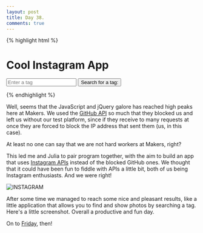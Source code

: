```yaml
---
layout: post
title: Day 38.
comments: true
---
```


{% highlight html %}

<h1>Cool Instagram App</h1>
<form id='search' method="post">
	<input type='text' id='tag' placeholder='Enter a tag'>
	<button type='submit' id='button'>Search for a tag:</button>
</form>
<div id="target"></div>

{% endhighlight %}

Well, seems that the JavaScript and jQuery galore has reached high peaks here at Makers.
We used the [GitHub API](http://federicomaffei.github.io/2014/06/25/day-37/) so much that they blocked us and left us without our test platform, since if they receive to many requests at once they are forced to block the IP address that sent them (us, in this case).

At least no one can say that we are not hard workers at Makers, right?

This led me and Julia to pair program together, with the aim to build an app that uses [Instagram APIs](http://instagram.com/developer/) instead of the blocked GitHub ones. We thought that it could have been fun to fiddle with APIs a little bit, both of us being Instagram enthusiasts. And we were right!

![INSTAGRAM](	instagram.jpg)

After some time we managed to reach some nice and pleasant results, like a little application that allows you to find and show photos by searching a tag. Here's a little screenshot. Overall a productive and fun day.

On to [Friday](https://www.youtube.com/watch?v=mGgMZpGYiy8), then!